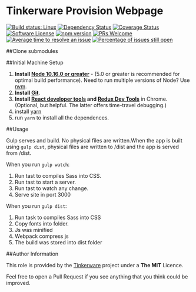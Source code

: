 # Tinkerware Provision Webpage

[![Build status: Linux](https://travis-ci.org/Tinker-Ware/homepage.svg?branch=developmet)](https://travis-ci.org/Tinker-Ware/homepage)
[![Dependency Status](https://david-dm.org/Tinker-Ware/homepage.svg?style=flat-square)](https://david-dm.org/Tinker-Ware/homepage)
[![Coverage Status](https://coveralls.io/repos/github/Tinker-Ware/homepage/badge.svg?branch=developmet)](https://coveralls.io/github/Tinker-Ware/homepage?branch=developmet)
[![Software License](https://img.shields.io/badge/license-MIT-brightgreen.svg?style=flat-square)](LICENSE.txt)
[![npm version](https://img.shields.io/npm/v/react.svg?style=flat)](https://www.npmjs.com/package/react)
[![PRs Welcome](https://img.shields.io/badge/PRs-welcome-brightgreen.svg)](CONTRIBUTING.md#pull-requests)
[![Average time to resolve an issue](http://isitmaintained.com/badge/resolution/Tinker-Ware/homepage.svg)](http://isitmaintained.com/project/Tinker-Ware/homepage "Average time to resolve an issue")
[![Percentage of issues still open](http://isitmaintained.com/badge/open/Tinker-Ware/homepage.svg)](http://isitmaintained.com/project/Tinker-Ware/homepage "Percentage of issues still open")

##Clone submodules

##Initial Machine Setup
 1. **Install [Node 10.16.0 or greater](https://nodejs.org)** - (5.0 or greater is recommended for optimal build performance). Need to run multiple versions of Node? Use [nvm](https://github.com/creationix/nvm).
 2. **Install [Git](https://git-scm.com/downloads)**.
 3. **Install [React developer tools](https://chrome.google.com/webstore/detail/react-developer-tools/fmkadmapgofadopljbjfkapdkoienihi?hl=en) and [Redux Dev Tools](https://chrome.google.com/webstore/detail/redux-devtools/lmhkpmbekcpmknklioeibfkpmmfibljd?hl=en)** in Chrome. (Optional, but helpful. The latter offers time-travel debugging.)
 4. install [yarn](https://yarnpkg.com/lang/en/docs/install/)
 4. run `yarn` to install all the dependences.

##Usage

Gulp serves and build. No physical files are written.When the app is built using `gulp dist`, physical files are written to /dist and the app is served from /dist.

When you run `gulp watch`:

 1. Run tast to compiles Sass into CSS.
 2. Run tast to start a server.
 3. Run tast to watch any change.
 4. Serve site in port 3000

When you run `gulp dist`:

 1. Run task to compiles Sass into CSS
 2. Copy fonts into folder.
 3. Js was minified
 4. Webpack compress js
 5. The build was stored into dist folder

##Author Information

This role is provided by the [Tinkerware](http://tinkerware.io) project
under a **The MIT** Licence.

Feel free to open a Pull Request if you see anything that you think could be improved.
